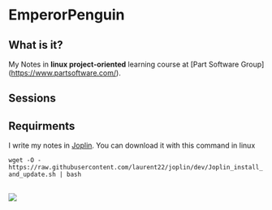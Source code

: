 # EmperorPenguin
## What is it?
My Notes in **linux project-oriented** learning course at [Part Software Group] (https://www.partsoftware.com/).
## Sessions

## Requirments
I write my notes in [Joplin](https://joplinapp.org/). You can download it with this command in linux

`wget -O - https://raw.githubusercontent.com/laurent22/joplin/dev/Joplin_install_and_update.sh | bash`

## 
![](https://partsoftware.com:5000/images/cf302d4f-6029-4605-adcc-71835e6a0ddf.jpg)
